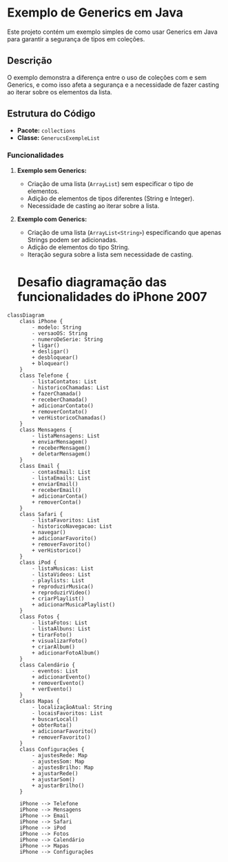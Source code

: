 # Exemplo de Generics em Java

Este projeto contém um exemplo simples de como usar Generics em Java para garantir a segurança de tipos em coleções. 

## Descrição

O exemplo demonstra a diferença entre o uso de coleções com e sem Generics, e como isso afeta a segurança e a necessidade de fazer casting ao iterar sobre os elementos da lista.

## Estrutura do Código

- **Pacote:** `collections`
- **Classe:** `GenerucsExempleList`

### Funcionalidades

1. **Exemplo sem Generics:**
   - Criação de uma lista (`ArrayList`) sem especificar o tipo de elementos.
   - Adição de elementos de tipos diferentes (String e Integer).
   - Necessidade de casting ao iterar sobre a lista.

2. **Exemplo com Generics:**
   - Criação de uma lista (`ArrayList<String>`) especificando que apenas Strings podem ser adicionadas.
   - Adição de elementos do tipo String.
   - Iteração segura sobre a lista sem necessidade de casting.
  

   # Desafio diagramação das funcionalidades do iPhone 2007


```mermaid
classDiagram
    class iPhone {
        - modelo: String
        - versaoOS: String
        - numeroDeSerie: String
        + ligar()
        + desligar()
        + desbloquear()
        + bloquear()
    }
    class Telefone {
        - listaContatos: List
        - historicoChamadas: List
        + fazerChamada()
        + receberChamada()
        + adicionarContato()
        + removerContato()
        + verHistoricoChamadas()
    }
    class Mensagens {
        - listaMensagens: List
        + enviarMensagem()
        + receberMensagem()
        + deletarMensagem()
    }
    class Email {
        - contasEmail: List
        - listaEmails: List
        + enviarEmail()
        + receberEmail()
        + adicionarConta()
        + removerConta()
    }
    class Safari {
        - listaFavoritos: List
        - historicoNavegacao: List
        + navegar()
        + adicionarFavorito()
        + removerFavorito()
        + verHistorico()
    }
    class iPod {
        - listaMusicas: List
        - listaVideos: List
        - playlists: List
        + reproduzirMusica()
        + reproduzirVideo()
        + criarPlaylist()
        + adicionarMusicaPlaylist()
    }
    class Fotos {
        - listaFotos: List
        - listaAlbuns: List
        + tirarFoto()
        + visualizarFoto()
        + criarAlbum()
        + adicionarFotoAlbum()
    }
    class Calendário {
        - eventos: List
        + adicionarEvento()
        + removerEvento()
        + verEvento()
    }
    class Mapas {
        - localizaçãoAtual: String
        - locaisFavoritos: List
        + buscarLocal()
        + obterRota()
        + adicionarFavorito()
        + removerFavorito()
    }
    class Configurações {
        - ajustesRede: Map
        - ajustesSom: Map
        - ajustesBrilho: Map
        + ajustarRede()
        + ajustarSom()
        + ajustarBrilho()
    }

    iPhone --> Telefone
    iPhone --> Mensagens
    iPhone --> Email
    iPhone --> Safari
    iPhone --> iPod
    iPhone --> Fotos
    iPhone --> Calendário
    iPhone --> Mapas
    iPhone --> Configurações


